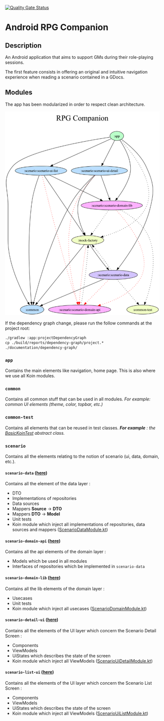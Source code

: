[![Quality Gate Status](https://sonarcloud.io/api/project_badges/measure?project=florentin-v_android-rpg-companion&metric=alert_status)](https://sonarcloud.io/summary/new_code?id=florentin-v_android-rpg-companion)

# Android RPG Companion

## Description

An Android application that aims to support GMs during their role-playing sessions.

The first feature consists in offering an original and intuitive navigation experience when reading
a scenario contained in a GDocs.

## Modules

The app has been modularized in order to respect clean architecture.

![Project dependancy graph](./documentation/dependency-graph/project.dot.png)

If the dependency graph change, please run the follow commands at the project root:

```shell
./gradlew :app:projectDependencyGraph
cp ./build/reports/dependency-graph/project.* ./documentation/dependency-graph/
```

### `app`

Contains the main elements like navigation, home page. This is also where we use all Koin modules.

### `common`

Contains all common stuff that can be used in all modules.
_For example: common UI elements (theme, color, topbar, etc.)_

### `common-test`

Contains all elements that can be reused in test classes.
_**For example** : the [BasicKoinTest](common-test/src/main/java/BasicKoinTest.kt) abstract
class._

### `scenario`

Contains all the elements relating to the notion of scenario (ui, data, domain, etc.).

#### `scenario-data` ([here](/scenario/scenario-data))

Contains all the element of the data layer :

* DTO
* Implementations of repositories
* Data sources
* Mappers **Source** &rarr; **DTO**
* Mappers **DTO** &rarr; **Model**
* Unit tests
* Koin module which inject all implementations of repositories, data sources and
  mappers ([ScenarioDataModule.kt](/scenario/scenario-data/src/main/java/com/fvanaldewereld/rpgcompanion/data/scenario/di/ScenarioDataModule.kt))

#### `scenario-domain-api` ([here](/scenario/scenario-domain-api))

Contains all the api elements of the domain layer :

* Models which be used in all modules
* Interfaces of repositories which be implemented in `scenario-data`

#### `scenario-domain-lib` ([here](/scenario/scenario-domain-lib))

Contains all the lib elements of the domain layer :

* Usecases
* Unit tests
* Koin module which inject all
  usecases ([ScenarioDomainModule.kt](/scenario/scenario-domain-lib/src/main/java/com/fvanaldewereld/rpgcompanion/lib/domain/scenario/di/ScenarioDomainModule.kt))

#### `scenario-detail-ui` ([here](/scenario/scenario-ui-detail))

Contains all the elements of the UI layer which concern the Scenario Detail Screen :

* Components
* ViewModels
* UiStates which describes the state of the screen
* Koin module which inject all
  ViewModels ([ScenarioUiDetailModule.kt](/scenario/scenario-ui-detail/src/main/java/com/fvanaldewereld/rpgcompanion/ui/scenario/detail/di/ScenarioUiDetailModule.kt))

#### `scenario-list-ui` ([here](/scenario/scenario-ui-list))

Contains all the elements of the UI layer which concern the Scenario List Screen :

* Components
* ViewModels
* UiStates which describes the state of the screen
* Koin module which inject all
  ViewModels ([ScenarioUiListModule.kt](/scenario/scenario-ui-list/src/main/java/com/fvanaldewereld/rpgcompanion/ui/scenario/list/di/ScenarioUiListModule.kt))
